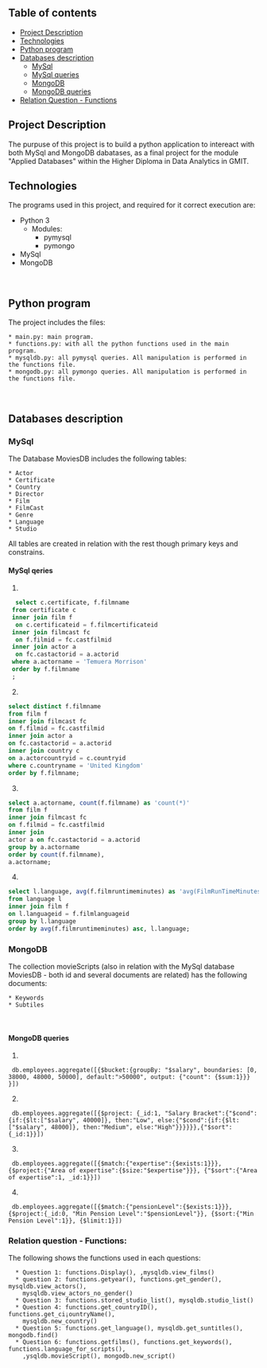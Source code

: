  
## Table of contents
* [Project Description](#Project-Description)
* [Technologies](#Technologies)
* [Python program](#Python-program)
* [Databases description](#Databases-description)
    * [MySql](#MySql)
    * [MySql queries](#MySql-queries)
    * [MongoDB](#MongoDB)
    * [MongoDB queries](#MongoDB-queries)
* [Relation Question - Functions](#Relation-question-Functions)

## Project Description

The purpuse of this project is to build a python 
application to intereact with both MySql and MongoDB dabatases, as a final 
project for the module "Applied Databases" within the Higher Diploma in Data Analytics in GMIT.
<br>

## Technologies
 The programs used in this project, and required for it correct execution are:
 * Python 3
    * Modules:
        * pymysql
        * pymongo
 * MySql
 * MongoDB
 <br>
 
 ## Python program
 The project includes the files:
 
    * main.py: main program.
    * functions.py: with all the python functions used in the main program.
    * mysqldb.py: all pymysql queries. All manipulation is performed in the functions file. 
    * mongodb.py: all pymongo queries. All manipulation is performed in the functions file.
 <br>
 
 ## Databases description
 ### MySql
 The Database MoviesDB includes the following tables:
 
    * Actor
    * Certificate
    * Country
    * Director
    * Film
    * FilmCast
    * Genre
    * Language
    * Studio
            
   All tables are created in relation with the rest though 
   primary keys and constrains. 
<br> 
#### MySql qeries
1.
~~~~sql
  select c.certificate, f.filmname
 from certificate c
 inner join film f
  on c.certificateid = f.filmcertificateid
 inner join filmcast fc
  on f.filmid = fc.castfilmid
 inner join actor a
  on fc.castactorid = a.actorid
 where a.actorname = 'Temuera Morrison'
 order by f.filmname
 ;
~~~~
2. 
~~~~sql
select distinct f.filmname 
from film f 
inner join filmcast fc 
on f.filmid = fc.castfilmid 
inner join actor a 
on fc.castactorid = a.actorid 
inner join country c 
on a.actorcountryid = c.countryid 
where c.countryname = 'United Kingdom' 
order by f.filmname;
~~~~
3.
~~~~sql
select a.actorname, count(f.filmname) as 'count(*)' 
from film f 
inner join filmcast fc 
on f.filmid = fc.castfilmid 
inner join
actor a on fc.castactorid = a.actorid 
group by a.actorname 
order by count(f.filmname), 
a.actorname;
~~~~
4.
~~~~sql
select l.language, avg(f.filmruntimeminutes) as 'avg(FilmRunTimeMinutes)' 
from language l 
inner join film f 
on l.languageid = f.filmlanguageid 
group by l.language 
order by avg(f.filmruntimeminutes) asc, l.language;
~~~~

   
 ### MongoDB
  The collection movieScripts (also in relation with the MySql database MoviesDB - 
    both id and several documents are related) has the following documents:
    
    * Keywords
    * Subtiles
<br>

#### MongoDB queries
1. 
```
 db.employees.aggregate([{$bucket:{groupBy: "$salary", boundaries: [0, 38000, 48000, 50000], default:">50000", output: {"count": {$sum:1}}} }])
```

2. 
```
 db.employees.aggregate([{$project: {_id:1, "Salary Bracket":{"$cond":{if:{$lt:["$salary", 40000]}, then:"Low", else:{"$cond":{if:{$lt:["$salary", 48000]}, then:"Medium", else:"High"}}}}}},{"$sort":{_id:1}}])
```

3. 
```
 db.employees.aggregate([{$match:{"expertise":{$exists:1}}}, {$project:{"Area of expertise":{$size:"$expertise"}}}, {"$sort":{"Area of expertise":1, _id:1}}])

```

4. 
```
 db.employees.aggregate([{$match:{"pensionLevel":{$exists:1}}}, {$project:{_id:0, "Min Pension Level":"$pensionLevel"}}, {$sort:{"Min Pension Level":1}}, {$limit:1}])

``` 


    
### Relation question - Functions:

The following shows the functions used in each questions:

      * Question 1: functions.Display(), ,mysqldb.view_films()
      * question 2: functions.getyear(), functions.get_gender(), mysqldb.view_actors(), 
        mysqldb.view_actors_no_gender()
      * Question 3: functions.stored_studio_list(), mysqldb.studio_list()
      * Question 4: functions.get_countryID(), functions.get_ci¡ountryName(),
        mysqldb.new_country()
      * Question 5: functions.get_language(), mysqldb.get_suntitles(), mongodb.find()
      * Question 6: functions.getfilms(), functions.get_keywords(), functions.language_for_scripts(),
        ,ysqldb.movieScript(), mongodb.new_script()